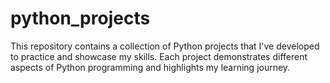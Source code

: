 # python_projects
This repository contains a collection of Python projects that I've developed to practice and showcase my skills. Each project demonstrates different aspects of Python programming and highlights my learning journey.
